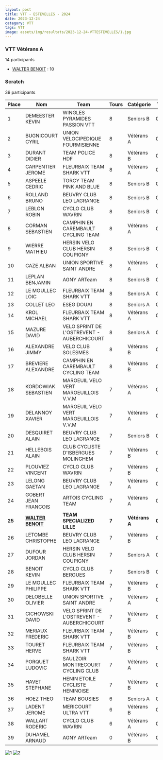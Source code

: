 ```yaml
---
layout: post
title: VTT - ESTEVELLES - 2024
date: 2023-12-24
category: VTT
tags: VTT
image: assets/img/resultats/2023-12-24-VTTESTEVELLES/1.jpg
---
```


### VTT Vétérans A
14 participants
- [WALTER BENOIT](https://teamspecializedlille.github.io/works/walterbenoit) : 10

### Scratch
39 participants

| Place | Nom | Team | Tours | Catégorie | Temps |
|---|---|---|---|---|---|
| 1 | DEMEESTER KEVIN | WINGLES PYRAMIDES PASSION VTT | 8 | Seniors B | 0:48:57 | 
| 2 | BUGNICOURT CYRIL | UNION VELOCIPEDIQUE FOURMISIENNE | 8 | Vétérans A | 0:49:12 | 
| 3 | DURANT DIDIER | TEAM POLICE HDF | 8 | Vétérans B | 0:51:4 | 
| 4 | CARPENTIER JEROME | FLEURBAIX TEAM SHARK VTT | 8 | Vétérans A | 0:51:23 | 
| 5 | ASPEELE CEDRIC | TORCY TEAM PINK AND BLUE | 8 | Seniors B | 0:51:47 | 
| 6 | ROLLAND BRUNO | BEUVRY CLUB LEO LAGRANGE | 8 | Seniors B | 0:52:9 | 
| 7 | LEBLON ROBIN | CYCLO CLUB WAVRIN | 8 | Seniors B | 0:52:55 | 
| 8 | CORMAN SEBASTIEN | CAMPHIN EN CAREMBAULT CYCLING TEAM | 8 | Vétérans A | 0:53:8 | 
| 9 | WIERRE MATHIEU | HERSIN VELO CLUB HERSIN COUPIGNY | 8 | Seniors B | 0:53:20 | 
| 10 | CAZE ALBAN | UNION SPORTIVE SAINT ANDRE | 8 | Vétérans A | 0:53:55 | 
| 11 | LEPLAN BENJAMIN | AGNY ARTeam | 8 | Seniors B | 0:54:15 | 
| 12 | LE MOULLEC LOIC | FLEURBAIX TEAM SHARK VTT | 8 | Seniors A | 0:54:46 | 
| 13 | COLLET LEO | ESEG DOUAI | 8 | Seniors A | 0:54:56 | 
| 14 | KROL MICHAEL | FLEURBAIX TEAM SHARK VTT | 8 | Vétérans A | 0:55:2 | 
| 15 | MAZURE DAVID | VELO SPRINT DE L'OSTREVENT - AUBERCHICOURT | 8 | Seniors A | 0:55:5 | 
| 16 | ALEXANDRE JIMMY | VELO CLUB SOLESMES | 8 | Vétérans B | 0:55:57 | 
| 17 | BREVIERE ALEXANDRE | CAMPHIN EN CAREMBAULT CYCLING TEAM | 8 | Vétérans B | 0:56:35 | 
| 18 | KORDOWIAK SEBASTIEN | MAROEUIL VELO VERT MAROEUILLOIS V.V.M | 7 | Vétérans A | 0:49:24 | 
| 19 | DELANNOY XAVIER | MAROEUIL VELO VERT MAROEUILLOIS V.V.M | 7 | Vétérans A | 0:49:39 | 
| 20 | DESQUIRET ALAIN | BEUVRY CLUB LEO LAGRANGE | 7 | Seniors B | 0:50:6 | 
| 21 | HELLEBOIS ALAIN | CLUB CYCLISTE D'ISBERGUES MOLINGHEM | 7 | Vétérans B | 0:50:12 | 
| 22 | PLOUVIEZ VINCENT | CYCLO CLUB WAVRIN | 7 | Vétérans B | 0:50:16 | 
| 23 | LELONG GAETAN | BEUVRY CLUB LEO LAGRANGE | 7 | Vétérans A | 0:50:20 | 
| 24 | GOBERT JEAN FRANCOIS | ARTOIS CYCLING TEAM | 7 | Vétérans A | 0:50:55 | 
| **25** | **[WALTER BENOIT](https://teamspecializedlille.github.io/works/walterbenoit)** | **TEAM SPECIALIZED LILLE** | **7** | **Vétérans A** | **0:50:55** | 
| 26 | LETOMBE CHRISTOPHE | BEUVRY CLUB LEO LAGRANGE | 7 | Vétérans B | 0:51:0 | 
| 27 | DUFOUR JORDAN | HERSIN VELO CLUB HERSIN COUPIGNY | 7 | Seniors A | 0:51:1 | 
| 28 | BENOIT KEVIN | CYCLO CLUB BERGUES | 7 | Seniors B | 0:51:34 | 
| 29 | LE MOULLEC PHILIPPE | FLEURBAIX TEAM SHARK VTT | 7 | Vétérans B | 0:51:34 | 
| 30 | DELOBELLE OLIVIER | UNION SPORTIVE SAINT ANDRE | 7 | Vétérans A | 0:51:53 | 
| 31 | CICHOWSKI DAVID | VELO SPRINT DE L'OSTREVENT - AUBERCHICOURT | 7 | Vétérans B | 0:53:2 | 
| 32 | MERIAUX FREDERIC | FLEURBAIX TEAM SHARK VTT | 7 | Vétérans B | 0:53:15 | 
| 33 | TOURET HERVE | FLEURBAIX TEAM SHARK VTT | 7 | Vétérans B | 0:56:2 | 
| 34 | PORQUET LUDOVIC | SAULZOIR MONTRECOURT CYCLING CLUB | 7 | Vétérans A | 0:56:22 | 
| 35 | HAVET STEPHANE | HENIN ETOILE CYCLISTE HENINOISE | 7 | Vétérans B | 0:58:27 | 
| 36 | HOEZ THEO | TEAM BOUSIES | 6 | Seniors A | 0:49:4 | 
| 37 | LADENT JEROME | MERICOURT ULTRA VTT | 6 | Vétérans B | 0:51:12 | 
| 38 | WALLART RODERIC | CYCLO CLUB WAVRIN | 6 | Vétérans A | 0:52:15 | 
| 39 | DUHAMEL ARNAUD | AGNY ARTeam | 0 | Vétérans B | 0:38:53 | 

![1](http://teamspecializedlille.github.io/assets/img/resultats/2023-12-24-VTTESTEVELLES/1.jpg)
![2](http://teamspecializedlille.github.io/assets/img/resultats/2023-12-24-VTTESTEVELLES/2.jpg)
